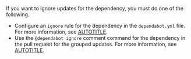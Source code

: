 If you want to ignore updates for the dependency, you must do one of the following.

* Configure an `ignore` rule for the dependency in the `dependabot.yml` file. For more information, see [AUTOTITLE](/code-security/dependabot/working-with-dependabot/dependabot-options-reference#ignore--).
* Use the `@dependabot ignore` comment command for the dependency in the pull request for the grouped updates. For more information, see [AUTOTITLE](/code-security/dependabot/working-with-dependabot/managing-pull-requests-for-dependency-updates#managing-dependabot-pull-requests-for-grouped-updates-with-comment-commands).

